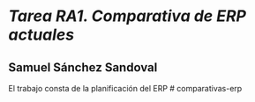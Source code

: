 *<h1>Tarea RA1. Comparativa de ERP actuales</h1>*
<h2>Samuel Sánchez Sandoval</h2>
El trabajo consta de la planificación del ERP
# comparativas-erp
